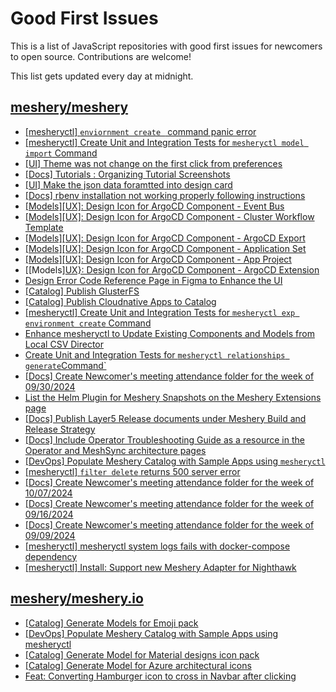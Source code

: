 # Good First Issues

This is a list of JavaScript repositories with good first issues for newcomers to open source. Contributions are welcome!

This list gets updated every day at midnight.

## [meshery/meshery](https://github.com/meshery/meshery)

- [[mesheryctl] `enviornment create ` command panic error](https://github.com/meshery/meshery/issues/11314)
- [[mesheryctl] Create Unit and Integration Tests for `mesheryctl model import` Command](https://github.com/meshery/meshery/issues/12137)
- [[UI] Theme was not change on the first click from preferences](https://github.com/meshery/meshery/issues/12218)
- [[Docs] Tutorials : Organizing Tutorial Screenshots](https://github.com/meshery/meshery/issues/11805)
- [[UI] Make the json data foramtted into design card](https://github.com/meshery/meshery/issues/12220)
- [[Docs] rbenv installation not working properly following instructions](https://github.com/meshery/meshery/issues/12230)
- [[Models][UX]: Design Icon for ArgoCD Component - Event Bus](https://github.com/meshery/meshery/issues/10297)
- [[Models][UX]: Design Icon for ArgoCD Component - Cluster Workflow Template](https://github.com/meshery/meshery/issues/10295)
- [[Models][UX]: Design Icon for ArgoCD Component - ArgoCD Export](https://github.com/meshery/meshery/issues/10294)
- [[Models][UX]: Design Icon for ArgoCD Component - Application Set](https://github.com/meshery/meshery/issues/10292)
- [[Models][UX]: Design Icon for ArgoCD Component - App Project ](https://github.com/meshery/meshery/issues/10291)
- [[Models][UX}: Design Icon for ArgoCD Component - ArgoCD Extension](https://github.com/meshery/meshery/issues/10290)
- [Design Error Code Reference Page in Figma to Enhance the UI ](https://github.com/meshery/meshery/issues/8995)
- [[Catalog] Publish GlusterFS](https://github.com/meshery/meshery/issues/9286)
- [[Catalog] Publish Cloudnative Apps to Catalog](https://github.com/meshery/meshery/issues/12111)
- [[mesheryctl] Create Unit and Integration Tests for `mesheryctl exp environment create` Command](https://github.com/meshery/meshery/issues/12138)
- [Enhance mesheryctl to Update Existing Components and Models from Local CSV Director](https://github.com/meshery/meshery/issues/12134)
- [Create Unit and Integration Tests for `mesheryctl relationships generate`Command`](https://github.com/meshery/meshery/issues/12135)
- [[Docs] Create Newcomer's meeting attendance folder for the week of 09/30/2024](https://github.com/meshery/meshery/issues/12011)
- [List the Helm Plugin for Meshery Snapshots on the Meshery Extensions page](https://github.com/meshery/meshery/issues/11866)
- [[Docs] Publish Layer5 Release documents under Meshery Build and Release Strategy](https://github.com/meshery/meshery/issues/12021)
- [[Docs] Include Operator Troubleshooting Guide as a resource in the Operator and MeshSync architecture pages](https://github.com/meshery/meshery/issues/11430)
- [[DevOps] Populate Meshery Catalog with Sample Apps using `mesheryctl`](https://github.com/meshery/meshery/issues/10458)
- [[mesheryctl] `filter delete` returns 500 server error](https://github.com/meshery/meshery/issues/11318)
- [[Docs] Create Newcomer's meeting attendance folder for the week of 10/07/2024](https://github.com/meshery/meshery/issues/12012)
- [[Docs] Create Newcomer's meeting attendance folder for the week of 09/16/2024](https://github.com/meshery/meshery/issues/12009)
- [[Docs] Create Newcomer's meeting attendance folder for the week of 09/09/2024](https://github.com/meshery/meshery/issues/11929)
- [[mesheryctl] mesheryctl system logs fails with docker-compose dependency](https://github.com/meshery/meshery/issues/10777)
- [[mesheryctl] Install: Support new Meshery Adapter for Nighthawk](https://github.com/meshery/meshery/issues/10371)

## [meshery/meshery.io](https://github.com/meshery/meshery.io)

- [[Catalog] Generate Models for Emoji pack](https://github.com/meshery/meshery.io/issues/1910)
- [[DevOps] Populate Meshery Catalog with Sample Apps using mesheryctl](https://github.com/meshery/meshery.io/issues/1650)
- [[Catalog] Generate Model for Material designs icon pack](https://github.com/meshery/meshery.io/issues/1912)
- [[Catalog] Generate Model for Azure architectural icons](https://github.com/meshery/meshery.io/issues/1911)
- [Feat: Converting Hamburger icon to cross in Navbar after clicking](https://github.com/meshery/meshery.io/issues/1894)

